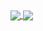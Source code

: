 <a href="https://github.com/masanetes/github-readme-stats">
  <img align="center" src="https://github-readme-stats.vercel.app/api?username=masanetes&show_icons=true" />
</a>
<a href="https://github.com/masanetes/github-readme-stats">
  <img align="center" src="https://github-readme-stats.vercel.app/api/top-langs/?username=masanetes" />
</a>

<!--
**masanetes/masanetes** is a ✨ _special_ ✨ repository because its `README.md` (this file) appears on your GitHub profile.

Here are some ideas to get you started:

- 🔭 I’m currently working on ...
- 🌱 I’m currently learning ...
- 👯 I’m looking to collaborate on ...
- 🤔 I’m looking for help with ...
- 💬 Ask me about ...
- 📫 How to reach me: ...
- 😄 Pronouns: ...
- ⚡ Fun fact: ...
-->
